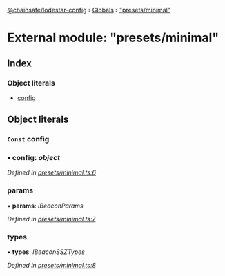 [@chainsafe/lodestar-config](../README.md) › [Globals](../globals.md) › ["presets/minimal"](_presets_minimal_.md)

# External module: "presets/minimal"

## Index

### Object literals

* [config](_presets_minimal_.md#const-config)

## Object literals

### `Const` config

### ▪ **config**: *object*

*Defined in [presets/minimal.ts:6](https://github.com/ChainSafe/lodestar/blob/be953aad3/packages/lodestar-config/src/presets/minimal.ts#L6)*

###  params

• **params**: *IBeaconParams*

*Defined in [presets/minimal.ts:7](https://github.com/ChainSafe/lodestar/blob/be953aad3/packages/lodestar-config/src/presets/minimal.ts#L7)*

###  types

• **types**: *IBeaconSSZTypes*

*Defined in [presets/minimal.ts:8](https://github.com/ChainSafe/lodestar/blob/be953aad3/packages/lodestar-config/src/presets/minimal.ts#L8)*
